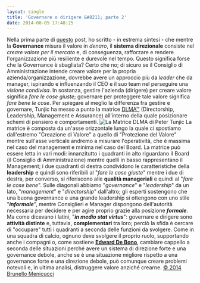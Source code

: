 ```yaml
---
layout: single
title: 'Governare o dirigere &#8211; parte 2'
date: 2014-08-05 17:48:25
---
```

Nella prima parte di <a href="http://blog.menicucci.co/governare-o-dirigere-parte-1">questo</a> post, ho scritto - in estrema sintesi - che mentre la <strong>Governance</strong> misura il valore in <em>denaro</em>, il <strong>sistema direzionale</strong> consiste nel <em>creare valore per il mercato</em> e, di conseguenza, rafforzare e rendere l'organizzazione più resiliente e durevole nel tempo. Questo significa forse che la Governance è sbagliata? Certo che no; di sicuro se il Consiglio di Amministrazione intende creare valore per la propria azienda/organizzazione, dovrebbe avere un approccio più da <em>leader</em> che da manager, ispirando e influenzando il CEO e il suo team nel perseguire una <em>visione condivisa</em>. In sostanza, gestire l'azienda (dirigere) per creare valore significa <em>fare le cose giuste</em>; governare per proteggere tale valore significa <em>fare bene le cose</em>. Per spiegare al meglio la differenza fra gestire e governare, Tunjic ha messo a punto la matrice <a href="http://ondirectorship.com/ondirectorship/2013/11/4/the-4-functions-of-management">DLMA™</a> (Directorship, Leadership, Management e Assurance) all'interno della quale posizionare schemi di pensiero e comportamenti. <img src="https://dl.dropboxusercontent.com/u/312263/%7EWeb%20Images/La%20matrice%20DLMA.png" alt="La Matrice DLMA di Peter Tunjic" /> La matrice è composta da un'asse orizzontale lungo la quale ci spostiamo dall'estremo "Creazione di Valore" a quello di "Protezione del Valore" mentre sull'asse verticale andremo a misurare l'operatività, che è massima nel caso del management e minima nel caso del Board. La matrice può essere letta in vari modi: innanzitutto i quadranti in alto riguardano il Board (il Consiglio di Amministrazione) mentre quelli in basso rappresentano il Management; i due quadranti di destra condividono le caratteristiche della <strong>leadership</strong> e quindi sono riferibili al "<em>fare le cose giuste</em>" mentre i due di destra, per converso, si riferiscono alle <strong>qualità manageriali</strong> e quindi al "<em>fare le cose bene</em>". Sulle diagonali abbiamo "<em>governance</em>" e "<em>leadership</em>" da un lato, "<em>management</em>" e "<em>directorship</em>" dall'altro; gli esperti sostengono che una buona governance e una grande leadership si ottengono con uno stile "<strong><em>informale</em></strong>", mentre Consiglieri e Manager dispongono dell'autorità necessaria per decidere e per agire proprio grazie alla posizione <strong><em>formale</em></strong>. Ma come dicevano i latini, "<strong><em>in medio stat virtus</em></strong>": governare e dirigere sono <strong>attività distinte</strong> e, tuttavia, <strong>complementari</strong> tra loro; perciò la sfida è cercare di "occupare" tutti i quadranti a seconda delle funzioni da svolgere. Come in una squadra di calcio, ognuno deve svolgere il proprio ruolo, supportando anche i compagni o, come sostiene <a href="http://www.debonogroup.com/six_thinking_hats.php"><strong>Edward De Bono</strong></a>, cambiare cappello a seconda delle situazioni perché avere un sistema di direzione forte e una governance debole, anche se è una situazione migliore rispetto a una governance forte e una direzione debole, può comunque creare problemi notevoli e, in ultima analisi, distruggere valore anziché crearne. <a href="http://www.menicucci.co">© 2014 Brunello Menicucci</a>
